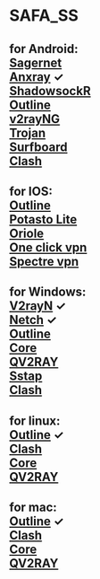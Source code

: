 # SAFA_SS
for Android:  
        [Sagernet](https://play.google.com/store/apps/details?id=io.nekohasekai.sagernet)  
        [Anxray](https://github.com/XTLS/AnXray/releases/) ✓   
        [ShadowsockR](https://play.google.com/store/apps/details?id=com.hdev.shadowsocksr)  
        [Outline](https://play.google.com/store/apps/details?id=org.outline.android.client)  
        [v2rayNG](https://play.google.com/store/apps/details?id=com.v2ray.ang)  
        [Trojan](https://play.google.com/store/apps/details?id=com.crosserr.trojan)  
        [Surfboard](https://play.google.com/store/apps/details?id=com.getsurfboard)  
        [Clash](https://play.google.com/store/apps/details?id=com.github.kr328.clash)  
----------------------------------------------------------------------------------------------------------------------------------  
for IOS:  
        [Outline](https://apps.apple.com/us/app/outline-app/id1356177741)  
        [Potasto Lite](https://apps.apple.com/us/app/potatso-lite/id1239860606)  
        [Oriole](https://apps.apple.com/us/app/oriole-network-proxy/id1245170216)  
        [One click vpn](https://apps.apple.com/us/app/oneclick-safe-easy-fast/id1545555197)  
        [Spectre vpn](https://apps.apple.com/us/app/spectre-vpn/id1508712998)  
----------------------------------------------------------------------------------------------------------------------------------  
for Windows:  
        [V2rayN](https://github.com/2dust/v2rayN/releases) ✓  
        [Netch](https://github.com/netchx/netch/releases) ✓  
        [Outline](https://raw.githubusercontent.com/Jigsaw-Code/outline-releases/master/client/stable/Outline-Client.exe)  
        [Core](https://github.com/v2fly/v2ray-core/releases/)  
        [QV2RAY](https://github.com/Qv2ray/Qv2ray/releases)  
        [Sstap](https://github.com/githello123/sstap/raw/master/SSTap-beta-setup-1.1.0.1.exe.7z)  
        [Clash](https://github.com/Fndroid/clash_for_windows_pkg/releases/)  
----------------------------------------------------------------------------------------------------------------------------------  
for linux:  
        [Outline](https://raw.githubusercontent.com/Jigsaw-Code/outline-releases/master/client/stable/Outline-Client.AppImage) ✓  
        [Clash](https://github.com/Fndroid/clash_for_windows_pkg/releases/)  
        [Core](https://github.com/v2fly/v2ray-core/releases/)  
        [QV2RAY](https://github.com/Qv2ray/Qv2ray/releases)  
----------------------------------------------------------------------------------------------------------------------------------  
for mac:  
        [Outline](https://itunes.apple.com/us/app/outline-app/id1356178125) ✓  
        [Clash](https://github.com/Fndroid/clash_for_windows_pkg/releases/)  
        [Core](https://github.com/v2fly/v2ray-core/releases/)  
        [QV2RAY](https://github.com/Qv2ray/Qv2ray/releases)  
----------------------------------------------------------------------------------------------------------------------------------  
